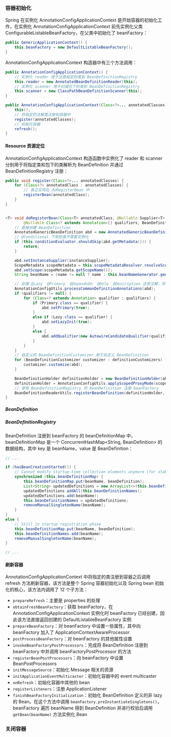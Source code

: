 ### 容器初始化
Spring 在实例化 AnnotationConfigApplicationContext 是开始容器的初始化工作，在实例化 AnnotationConfigApplicationContext 前先实例化父类 ConfigurableListableBeanFactory，在父类中初始化了 beanFactory：
```java
public GenericApplicationContext() {
    this.beanFactory = new DefaultListableBeanFactory();
}
```
AnnotationConfigApplicationContext 构造器中有三个方法调用：
```java
public AnnotationConfigApplicationContext() {
    // 实例化 reader 用于注册指定的类到 BeanDefinitionRegistry
    this.reader = new AnnotatedBeanDefinitionReader(this);
    // 实例化 scanner 用于扫描包下的类到 BeanDefinitionRegistry
    this.scanner = new ClassPathBeanDefinitionScanner(this);
}

public AnnotationConfigApplicationContext(Class<?>... annotatedClasses) {
    this();
    // 将指定的注解类注册到容器中
    register(annotatedClasses);
    // 初始化容器
    refresh();
}
```
#### Resource 资源定位
AnnotationConfigApplicationContext 构造函数中实例化了 reader 和 scanner 分别用于将指定类和包下的类解析为 BeanDefinition 并通过 BeanDefinitionRegistry 注册：
```java
public void register(Class<?>... annotatedClasses) {
    for (Class<?> annotatedClass : annotatedClasses) {
        // 真正实现在 doRegisterBean 中
        registerBean(annotatedClass);
    }
}


<T> void doRegisterBean(Class<T> annotatedClass, @Nullable Supplier<T> instanceSupplier, @Nullable String name,
        @Nullable Class<? extends Annotation>[] qualifiers, BeanDefinitionCustomizer... definitionCustomizers) {
    // 直接创建 BeanDefinition
    AnnotatedGenericBeanDefinition abd = new AnnotatedGenericBeanDefinition(annotatedClass);
    // @Conditional 下有些类不需要实例化
    if (this.conditionEvaluator.shouldSkip(abd.getMetadata())) {
        return;
    }

    abd.setInstanceSupplier(instanceSupplier);
    ScopeMetadata scopeMetadata = this.scopeMetadataResolver.resolveScopeMetadata(abd);
    abd.setScope(scopeMetadata.getScopeName());
    String beanName = (name != null ? name : this.beanNameGenerator.generateBeanName(abd, this.registry));

    // 处理 @Lazy  @Primary  @DependsOn  @Role  @Description 这些注解，将这些注解的属性设置到 BeanDefinition
    AnnotationConfigUtils.processCommonDefinitionAnnotations(abd);
    if (qualifiers != null) {
        for (Class<? extends Annotation> qualifier : qualifiers) {
            if (Primary.class == qualifier) {
                abd.setPrimary(true);
            }
            else if (Lazy.class == qualifier) {
                abd.setLazyInit(true);
            }
            else {
                abd.addQualifier(new AutowireCandidateQualifier(qualifier));
            }
        }
    }
    // 自定义的 BeanDefinitionCustomizer 用于自定义 BeanDefinition
    for (BeanDefinitionCustomizer customizer : definitionCustomizers) {
        customizer.customize(abd);
    }

    BeanDefinitionHolder definitionHolder = new BeanDefinitionHolder(abd, beanName);
    definitionHolder = AnnotationConfigUtils.applyScopedProxyMode(scopeMetadata, definitionHolder, this.registry);
    // 使用 BeanDefinitionRegistry 将 BeanDefinition 注册 beanFactory
    BeanDefinitionReaderUtils.registerBeanDefinition(definitionHolder, this.registry);
}
```
##### BeanDefinition
##### BeanDefinitionRegistry
BeanDefinition 注册到 beanFactory 的 beanDefinitionMap 中，beanDefinitionMap 是一个 ConcurrentHashMap<String, BeanDefinition> 的数据结构，其中 key 是 beanName，value 是 BeanDefinition：
```java
// ...

if (hasBeanCreationStarted()) {
    // Cannot modify startup-time collection elements anymore (for stable iteration)
    synchronized (this.beanDefinitionMap) {
        this.beanDefinitionMap.put(beanName, beanDefinition);
        List<String> updatedDefinitions = new ArrayList<>(this.beanDefinitionNames.size() + 1);
        updatedDefinitions.addAll(this.beanDefinitionNames);
        updatedDefinitions.add(beanName);
        this.beanDefinitionNames = updatedDefinitions;
        removeManualSingletonName(beanName);
    }
}
else {
    // Still in startup registration phase
    this.beanDefinitionMap.put(beanName, beanDefinition);
    this.beanDefinitionNames.add(beanName);
    removeManualSingletonName(beanName);
}

// ...
```
#### 刷新容器
AnnotationConfigApplicationContext 中将指定的类注册到容器之后调用 refresh 方法刷新容器，该方法是整个 Spring 容器初始化以及 Spring bean 初始化的核心，该方法内调用了 12 个子方法：
- ```prepareRefresh```：主要是 properties 的处理
- ```obtainFreshBeanFactory```：获取 beanFactory，在 AnnotationConfigApplicationContext 实例化时 beanFactory 已经创建，因此该方法直接返回创建的 DefaultListableBeanFactory 实例
- ```prepareBeanFactory```：对 beanFactory 中设置一些属性，其中向 beanFactory 加入了 ApplicationContextAwareProcessor
- ```postProcessBeanFactory```：对 beanFactory 的其他属性设置
- ```invokeBeanFactoryPostProcessors```：完成将 BeanDefinition 注册到 beanFactory 中并调用 beanFactoryPostProcessor 的方法 
- ```registerBeanPostProcessors```：向 beanFactory 中设置 BeanPostProcessors
- ```initMessageSource```：初始化 Message 相关的资源
- ```initApplicationEventMulticaster```：初始化容器中的 event multicaster
- ```onRefresh```：初始化容器中其他的 bean
- ```registerListeners```：注册 ApplicationListener
- ```finishBeanFactoryInitialization```：初始化 BeanDefinition 定义的非 lazy 的 Bean。在这个方法中调用 ```beanFactory.preInstantiateSingletons()```，beanFactory 遍历 beanName 得到 BeanDefinition 并进行校验后调用 ```getBean(beanName)``` 方法实例化 Bean

### 关闭容器